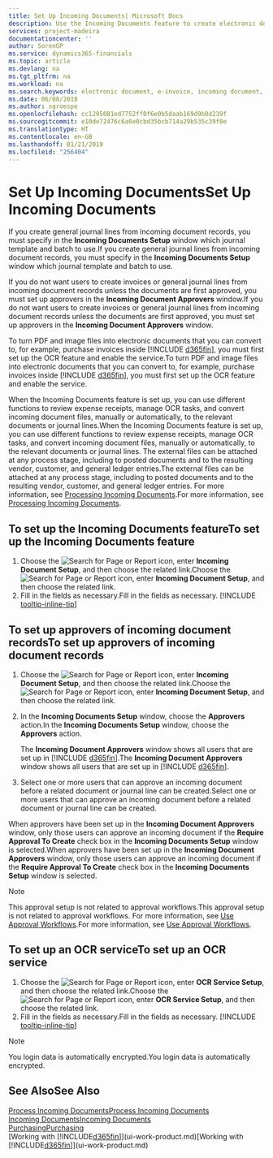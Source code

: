 ```yaml
---
title: Set Up Incoming Documents| Microsoft Docs
description: Use the Incoming Documents feature to create electronic documents, manage OCR tasks, import invoices, and convert image files.
services: project-madeira
documentationcenter: ''
author: SorenGP
ms.service: dynamics365-financials
ms.topic: article
ms.devlang: na
ms.tgt_pltfrm: na
ms.workload: na
ms.search.keywords: electronic document, e-invoice, incoming document, OCR, ecommerce, document exchange, import invoice
ms.date: 06/08/2018
ms.author: sgroespe
ms.openlocfilehash: cc1295081ed7752ff0f6e0b5daab169d9b0d239f
ms.sourcegitcommit: e10de72476c6a6e0cbd35bcb714a29b535c39f0e
ms.translationtype: HT
ms.contentlocale: en-GB
ms.lasthandoff: 01/21/2019
ms.locfileid: "256404"
---
```

# <a name="set-up-incoming-documents"></a><span data-ttu-id="631aa-103">Set Up Incoming Documents</span><span class="sxs-lookup"><span data-stu-id="631aa-103">Set Up Incoming Documents</span></span>
<span data-ttu-id="631aa-104">If you create general journal lines from incoming document records, you must specify in the **Incoming Documents Setup** window which journal template and batch to use.</span><span class="sxs-lookup"><span data-stu-id="631aa-104">If you create general journal lines from incoming document records, you must specify in the **Incoming Documents Setup** window which journal template and batch to use.</span></span>

<span data-ttu-id="631aa-105">If you do not want users to create invoices or general journal lines from incoming document records unless the documents are first approved, you must set up approvers in the **Incoming Document Approvers** window.</span><span class="sxs-lookup"><span data-stu-id="631aa-105">If you do not want users to create invoices or general journal lines from incoming document records unless the documents are first approved, you must set up approvers in the **Incoming Document Approvers** window.</span></span>

<span data-ttu-id="631aa-106">To turn PDF and image files into electronic documents that you can convert to, for example, purchase invoices inside [!INCLUDE [d365fin](includes/d365fin_md.md)], you must first set up the OCR feature and enable the service.</span><span class="sxs-lookup"><span data-stu-id="631aa-106">To turn PDF and image files into electronic documents that you can convert to, for example, purchase invoices inside [!INCLUDE [d365fin](includes/d365fin_md.md)], you must first set up the OCR feature and enable the service.</span></span>

<span data-ttu-id="631aa-107">When the Incoming Documents feature is set up, you can use different functions to review expense receipts, manage OCR tasks, and convert incoming document files, manually or automatically, to the relevant documents or journal lines.</span><span class="sxs-lookup"><span data-stu-id="631aa-107">When the Incoming Documents feature is set up, you can use different functions to review expense receipts, manage OCR tasks, and convert incoming document files, manually or automatically, to the relevant documents or journal lines.</span></span> <span data-ttu-id="631aa-108">The external files can be attached at any process stage, including to posted documents and to the resulting vendor, customer, and general ledger entries.</span><span class="sxs-lookup"><span data-stu-id="631aa-108">The external files can be attached at any process stage, including to posted documents and to the resulting vendor, customer, and general ledger entries.</span></span> <span data-ttu-id="631aa-109">For more information, see [Processing Incoming Documents](across-process-income-documents.md).</span><span class="sxs-lookup"><span data-stu-id="631aa-109">For more information, see [Processing Incoming Documents](across-process-income-documents.md).</span></span>

## <a name="to-set-up-the-incoming-documents-feature"></a><span data-ttu-id="631aa-110">To set up the Incoming Documents feature</span><span class="sxs-lookup"><span data-stu-id="631aa-110">To set up the Incoming Documents feature</span></span>
1. <span data-ttu-id="631aa-111">Choose the ![Search for Page or Report](media/ui-search/search_small.png "Search for Page or Report icon") icon, enter **Incoming Document Setup**, and then choose the related link.</span><span class="sxs-lookup"><span data-stu-id="631aa-111">Choose the ![Search for Page or Report](media/ui-search/search_small.png "Search for Page or Report icon") icon, enter **Incoming Document Setup**, and then choose the related link.</span></span>
2. <span data-ttu-id="631aa-112">Fill in the fields as necessary.</span><span class="sxs-lookup"><span data-stu-id="631aa-112">Fill in the fields as necessary.</span></span> [!INCLUDE [tooltip-inline-tip](includes/tooltip-inline-tip_md.md)]

## <a name="to-set-up-approvers-of-incoming-document-records"></a><span data-ttu-id="631aa-113">To set up approvers of incoming document records</span><span class="sxs-lookup"><span data-stu-id="631aa-113">To set up approvers of incoming document records</span></span>
1. <span data-ttu-id="631aa-114">Choose the ![Search for Page or Report](media/ui-search/search_small.png "Search for Page or Report icon") icon, enter **Incoming Document Setup**, and then choose the related link.</span><span class="sxs-lookup"><span data-stu-id="631aa-114">Choose the ![Search for Page or Report](media/ui-search/search_small.png "Search for Page or Report icon") icon, enter **Incoming Document Setup**, and then choose the related link.</span></span>  
2. <span data-ttu-id="631aa-115">In the **Incoming Documents Setup** window, choose the **Approvers** action.</span><span class="sxs-lookup"><span data-stu-id="631aa-115">In the **Incoming Documents Setup** window, choose the **Approvers** action.</span></span>

    <span data-ttu-id="631aa-116">The **Incoming Document Approvers** window shows all users that are set up in [!INCLUDE [d365fin](includes/d365fin_md.md)].</span><span class="sxs-lookup"><span data-stu-id="631aa-116">The **Incoming Document Approvers** window shows all users that are set up in [!INCLUDE [d365fin](includes/d365fin_md.md)].</span></span>  
3. <span data-ttu-id="631aa-117">Select one or more users that can approve an incoming document before a related document or journal line can be created.</span><span class="sxs-lookup"><span data-stu-id="631aa-117">Select one or more users that can approve an incoming document before a related document or journal line can be created.</span></span>

<span data-ttu-id="631aa-118">When approvers have been set up in the **Incoming Document Approvers** window, only those users can approve an incoming document if the **Require Approval To Create** check box in the **Incoming Documents Setup** window is selected.</span><span class="sxs-lookup"><span data-stu-id="631aa-118">When approvers have been set up in the **Incoming Document Approvers** window, only those users can approve an incoming document if the **Require Approval To Create** check box in the **Incoming Documents Setup** window is selected.</span></span>

> [!NOTE]  
>   <span data-ttu-id="631aa-119">This approval setup is not related to approval workflows.</span><span class="sxs-lookup"><span data-stu-id="631aa-119">This approval setup is not related to approval workflows.</span></span> <span data-ttu-id="631aa-120">For more information, see [Use Approval Workflows](across-how-use-approval-workflows.md).</span><span class="sxs-lookup"><span data-stu-id="631aa-120">For more information, see [Use Approval Workflows](across-how-use-approval-workflows.md).</span></span>

## <a name="to-set-up-an-ocr-service"></a><span data-ttu-id="631aa-121">To set up an OCR service</span><span class="sxs-lookup"><span data-stu-id="631aa-121">To set up an OCR service</span></span>
1. <span data-ttu-id="631aa-122">Choose the ![Search for Page or Report](media/ui-search/search_small.png "Search for Page or Report icon") icon, enter **OCR Service Setup**, and then choose the related link.</span><span class="sxs-lookup"><span data-stu-id="631aa-122">Choose the ![Search for Page or Report](media/ui-search/search_small.png "Search for Page or Report icon") icon, enter **OCR Service Setup**, and then choose the related link.</span></span>
2. <span data-ttu-id="631aa-123">Fill in the fields as necessary.</span><span class="sxs-lookup"><span data-stu-id="631aa-123">Fill in the fields as necessary.</span></span> [!INCLUDE [tooltip-inline-tip](includes/tooltip-inline-tip_md.md)]

> [!NOTE]  
> <span data-ttu-id="631aa-124">You login data is automatically encrypted.</span><span class="sxs-lookup"><span data-stu-id="631aa-124">You login data is automatically encrypted.</span></span>

## <a name="see-also"></a><span data-ttu-id="631aa-125">See Also</span><span class="sxs-lookup"><span data-stu-id="631aa-125">See Also</span></span>
[<span data-ttu-id="631aa-126">Process Incoming Documents</span><span class="sxs-lookup"><span data-stu-id="631aa-126">Process Incoming Documents</span></span>](across-process-income-documents.md)  
[<span data-ttu-id="631aa-127">Incoming Documents</span><span class="sxs-lookup"><span data-stu-id="631aa-127">Incoming Documents</span></span>](across-income-documents.md)  
[<span data-ttu-id="631aa-128">Purchasing</span><span class="sxs-lookup"><span data-stu-id="631aa-128">Purchasing</span></span>](purchasing-manage-purchasing.md)  
<span data-ttu-id="631aa-129">[Working with [!INCLUDE[d365fin](includes/d365fin_md.md)]](ui-work-product.md)</span><span class="sxs-lookup"><span data-stu-id="631aa-129">[Working with [!INCLUDE[d365fin](includes/d365fin_md.md)]](ui-work-product.md)</span></span>

